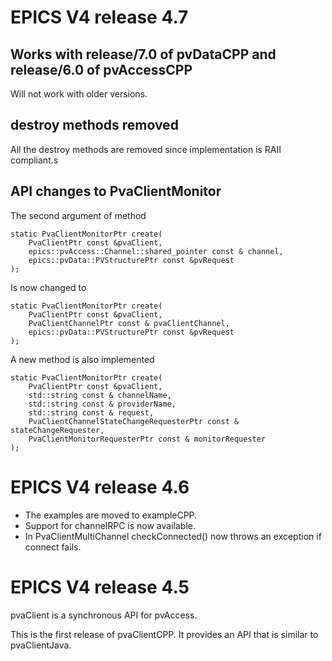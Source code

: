 EPICS V4 release 4.7
====================

Works with release/7.0 of pvDataCPP and release/6.0 of pvAccessCPP
------------------------------------------------------------------

Will not work with older versions.

destroy methods removed
-----------------------

All the destroy methods are removed since implementation is RAII compliant.s

API changes to PvaClientMonitor
-------------------------------

The second argument of method

    static PvaClientMonitorPtr create(
        PvaClientPtr const &pvaClient,
        epics::pvAccess::Channel::shared_pointer const & channel,
        epics::pvData::PVStructurePtr const &pvRequest
    );

Is now changed to

    static PvaClientMonitorPtr create(
        PvaClientPtr const &pvaClient,
        PvaClientChannelPtr const & pvaClientChannel,
        epics::pvData::PVStructurePtr const &pvRequest
    );

A new method is also implemented

    static PvaClientMonitorPtr create(
        PvaClientPtr const &pvaClient,
        std::string const & channelName,
        std::string const & providerName,
        std::string const & request,
        PvaClientChannelStateChangeRequesterPtr const & stateChangeRequester,
        PvaClientMonitorRequesterPtr const & monitorRequester
    );


EPICS V4 release 4.6
====================

* The examples are moved to exampleCPP.
* Support for channelRPC is now available.
* In PvaClientMultiChannel checkConnected() now throws an exception if connect fails.



EPICS V4 release 4.5
====================


pvaClient is a synchronous API for pvAccess.


This is the first release of pvaClientCPP.
It provides an API that is similar to pvaClientJava.

